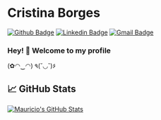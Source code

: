 # Cristina Borges

[![Github Badge](https://img.shields.io/badge/-Github-000?style=flat-square&logo=Github&logoColor=white&link=https://github.com/crisfmb)](https://github.com/crisfmb)
[![Linkedin Badge](https://img.shields.io/badge/-LinkedIn-blue?style=flat-square&logo=Linkedin&logoColor=white&link=https://www.linkedin.com/in/crisfmb/)](https://www.linkedin.com/in/crisfmb/)
[![Gmail Badge](https://img.shields.io/badge/-Gmail-c14438?style=flat-square&logo=Gmail&logoColor=white&link=mailto:crisfmb@gmail.com)](mailto:crisfmb@gmail.com)

### Hey! 👋 Welcome to my profile

(✿◠‿◠) ٩(˘◡˘)۶

<!-- - Red Hatter <3
 - 💙 In love with Openshift/Kubernetes
 - 🌱 Currently working on [Kogito](https://kogito.kie.org/) at Red Hat-->

<!--This is my blog: http://-->

## &#x1f4c8; GitHub Stats

<a href="https://github.com/msmagnanijr/msmagnanijr">
  <img align="center" src="https://github-readme-stats.vercel.app/api?username=crisfmb&show_icons=true&line_height=27&count_private=true&title_color=ffffff&text_color=c9cacc&icon_color=2bbc8a&bg_color=1d1f21" alt="Mauricio's GitHub Stats" />
</a>
